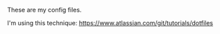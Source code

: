 These are my config files.

I'm using this technique: https://www.atlassian.com/git/tutorials/dotfiles

